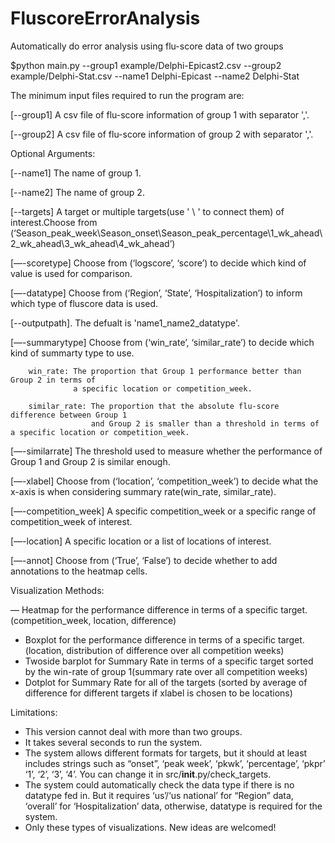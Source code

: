 # FluscoreErrorAnalysis


Automatically do error analysis using flu-score data of two groups 

$python main.py --group1 example/Delphi-Epicast2.csv --group2 example/Delphi-Stat.csv --name1 Delphi-Epicast --name2 Delphi-Stat

The minimum input files required to run the program are: 

[--group1] A csv file of flu-score information of group 1 with separator ','. 

[--group2] A csv file of flu-score information of group 2 with separator ','. 
	 

Optional Arguments:

[--name1]  The name of group 1. 

[--name2]  The name of group 2. 

[--targets] A target or multiple targets(use ' \ ' to connect them) of interest.Choose from
            (‘Season_peak_week\Season_onset\Season_peak_percentage\\1_wk_ahead\\2_wk_ahead\\3_wk_ahead\\4_wk_ahead’)

[—-scoretype] Choose from (‘logscore’, ‘score’) to decide which kind of value is used for comparison.

[—-datatype] Choose from (‘Region’, ‘State’, ‘Hospitalization’) to inform which type of fluscore data is used.

[--outputpath]. The defualt is 'name1_name2_datatype'.

[—-summarytype] Choose from (‘win_rate’, ‘similar_rate’) to decide which kind of summarty type to use.
		
		win_rate: The proportion that Group 1 performance better than Group 2 in terms of
		          a specific location or competition_week.
					
		similar_rate: The proportion that the absolute flu-score difference between Group 1 
		              and Group 2 is smaller than a threshold in terms of a specific location or competition_week.

[—-similarrate] The threshold used to measure whether the performance of Group 1 and Group 2 is similar enough.

[—-xlabel] Choose from (‘location’, ‘competition_week’) to decide what the x-axis is when considering summary rate(win_rate, similar_rate).

[—-competition_week] A specific competition_week or a specific range of competition_week of interest.

[—-location] A specific location or a list of locations of interest.

[—-annot] Choose from (‘True’, ‘False’) to decide whether to add annotations to the heatmap cells.




Visualization Methods:	

— Heatmap for the performance difference in terms of a specific target. (competition_week, location, difference)
- Boxplot for the performance difference in terms of a specific target. (location, distribution of difference over 
  all competition weeks)  
- Twoside barplot for Summary Rate in terms of a specific target sorted by the win-rate of group 1(summary rate 
  over all competition weeks)
- Dotplot for Summary Rate for all of the targets (sorted by average of difference for different targets if xlabel
  is chosen to be locations)


Limitations:

- This version cannot deal with more than two groups.
- It takes several seconds to run the system.
- The system allows different formats for targets, but it should at least includes strings such as “onset”, ‘peak week’, ‘pkwk’, ‘percentage’, ‘pkpr’
  ‘1’, ‘2’, ‘3’, ‘4’. You can change it in src/__init__.py/check_targets.
- The system could automatically check the data type if there is no datatype fed in. But it requires ‘us’/‘us national’ for “Region” data, ‘overall’ for 
  ‘Hospitalization’ data, otherwise, datatype is required for the system.
- Only these types of visualizations. New ideas are welcomed!

		
	 
      

		
